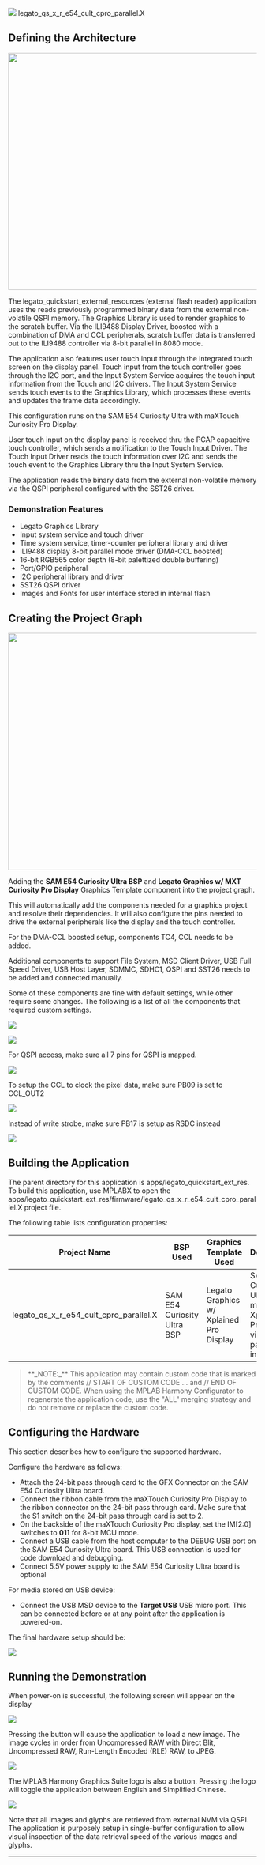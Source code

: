 
![](../../../../docs/images/mhgs.png) legato_qs_x_r_e54_cult_cpro_parallel.X

Defining the Architecture
-------------------------

<img src="../../../../docs/html/legato_qs_x_r_e54_cult_cpro_parallel_arch.png" width="800" height="480" />

The legato_quickstart_external_resources (external flash reader) application uses the reads previously programmed binary data from the external non-volatile QSPI memory. The Graphics Library is used to render graphics to the scratch buffer. Via the ILI9488 Display Driver, boosted with a combination of DMA and CCL peripherals, scratch buffer data is transferred out to the ILI9488 controller via 8-bit parallel in 8080 mode. 

The application also features user touch input through the integrated touch screen on the display panel. Touch input from the touch controller goes through the I2C port, and the Input System Service acquires the touch input information from the Touch and I2C drivers. The Input System Service sends touch events to the Graphics Library, which processes these events and updates the frame data accordingly. 

This configuration runs on the SAM E54 Curiosity Ultra with maXTouch Curiosity Pro Display. 

User touch input on the display panel is received thru the PCAP capacitive touch controller, which sends a notification to the Touch Input Driver. The Touch Input Driver reads the touch information over I2C and sends the touch event to the Graphics Library thru the Input System Service. 

The application reads the binary data from the external non-volatile memory via the QSPI peripheral configured with the SST26 driver. 

### Demonstration Features 

* Legato Graphics Library 
* Input system service and touch driver 
* Time system service, timer-counter peripheral library and driver 
* ILI9488 display 8-bit parallel mode driver (DMA-CCL boosted) 
* 16-bit RGB565 color depth (8-bit palettized double buffering) 
* Port/GPIO peripheral 
* I2C peripheral library and driver 
* SST26 QSPI driver 
* Images and Fonts for user interface stored in internal flash

Creating the Project Graph
--------------------------

<img src="../../../../docs/html/legato_qs_x_r_e54_cult_cpro_parallel_pg.png" width="800" height="480" />

Adding the **SAM E54 Curiosity Ultra BSP** and **Legato Graphics w/ MXT Curiosity Pro Display** Graphics Template component into the project graph. 

This will automatically add the components needed for a graphics project and resolve their dependencies. It will also configure the pins needed to drive the external peripherals like the display and the touch controller. 

For the DMA-CCL boosted setup, components TC4, CCL needs to be added. 

Additional components to support File System, MSD Client Driver, USB Full Speed Driver, USB Host Layer, SDMMC, SDHC1, QSPI and SST26 needs to be added and connected manually. 

Some of these components are fine with default settings, while other require some changes. The following is a list of all the components that required custom settings. 

![](../../../../docs/html/legato_qs_x_r_e54_cult_cpro_parallel_pg1.png)

![](../../../../docs/html/legato_qs_x_r_e54_cult_cpro_parallel_pg2.png)


For QSPI access, make sure all 7 pins for QSPI is mapped.

![](../../../../docs/html/legato_qs_x_r_e54_cult_cpro_parallel_pg3.png)

To setup the CCL to clock the pixel data, make sure PB09 is set to CCL_OUT2 

![](../../../../docs/html/legato_qs_e54_cult_cpro_parallel_pg3.png)

Instead of write strobe, make sure PB17 is setup as RSDC instead

![](../../../../docs/html/legato_qs_e54_cult_cpro_parallel_pg4.png)

Building the Application
------------------------

The parent directory for this application is apps/legato_quickstart_ext_res. To build this application, use MPLABX to open the apps/legato_quickstart_ext_res/firmware/legato_qs_x_r_e54_cult_cpro_parallel.X project file. 

The following table lists configuration properties:

| Project Name  | BSP Used |Graphics Template Used | Description |
|---------------| ---------|---------------| ---------|
| legato_qs_x_r_e54_cult_cpro_parallel.X | SAM E54 Curiosity Ultra BSP | Legato Graphics w/ Xplained Pro Display | SAM E54 Curiosity Ultra w/ maXTouch Xplained Pro display via 8-bit parallel interface |

> \*\*\_NOTE:\_\*\* This application may contain custom code that is marked by the comments // START OF CUSTOM CODE ... and // END OF CUSTOM CODE. When using the MPLAB Harmony Configurator to regenerate the application code, use the "ALL" merging strategy and do not remove or replace the custom code.

Configuring the Hardware
------------------------

This section describes how to configure the supported hardware. 

Configure the hardware as follows: 

* Attach the 24-bit pass through card to the GFX Connector on the SAM E54 Curiosity Ultra board. 
* Connect the ribbon cable from the maXTouch Curiosity Pro Display to the ribbon connector on the 24-bit pass through card. Make sure that the S1 switch on the 24-bit pass through card is set to 2. 
* On the backside of the maXTouch Curiosity Pro display, set the IM[2:0] switches to **011** for 8-bit MCU mode. 
* Connect a USB cable from the host computer to the DEBUG USB port on the SAM E54 Curiosity Ultra board. This USB connection is used for code download and debugging. 
* Connect 5.5V power supply to the SAM E54 Curiosity Ultra board is optional 

For media stored on USB device: 

* Connect the USB MSD device to the **Target USB** USB micro port. This can be connected before or at any point after the application is powered-on.

The final hardware setup should be: 

![](../../../../docs/html/legato_fl_e54_cult_cpro_parallel.X_conf7.png)


Running the Demonstration
-------------------------

When power-on is successful, the following screen will appear on the display 

![](../../../../docs/html/legato_qs_x_r_e54_xu_tm4301b_run1.png)

Pressing the button will cause the application to load a new image. The image cycles in order from Uncompressed RAW with Direct Blit, Uncompressed RAW, Run-Length Encoded (RLE) RAW, to JPEG.

![](../../../../docs/html/legato_qs_x_r_e54_xu_tm4301b_run3.png)

The MPLAB Harmony Graphics Suite logo is also a button. Pressing the logo will toggle the application between English and Simplified Chinese. 

![](../../../../docs/html/legato_qs_x_r_e54_xu_tm4301b_run2.png)

Note that all images and glyphs are retrieved from external NVM via QSPI. The application is purposely setup in single-buffer configuration to allow visual inspection of the data retrieval speed of the various images and glyphs.

* * * * *

